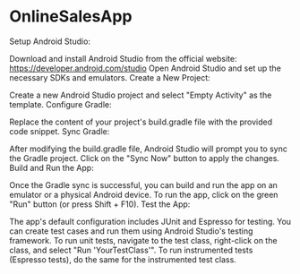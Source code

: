 # OnlineSalesApp

Setup Android Studio:

Download and install Android Studio from the official website: https://developer.android.com/studio
Open Android Studio and set up the necessary SDKs and emulators.
Create a New Project:

Create a new Android Studio project and select "Empty Activity" as the template.
Configure Gradle:

Replace the content of your project's build.gradle file with the provided code snippet.
Sync Gradle:

After modifying the build.gradle file, Android Studio will prompt you to sync the Gradle project. Click on the "Sync Now" button to apply the changes.
Build and Run the App:

Once the Gradle sync is successful, you can build and run the app on an emulator or a physical Android device. To run the app, click on the green "Run" button (or press Shift + F10).
Test the App:

The app's default configuration includes JUnit and Espresso for testing. You can create test cases and run them using Android Studio's testing framework. To run unit tests, navigate to the test class, right-click on the class, and select "Run 'YourTestClass'". To run instrumented tests (Espresso tests), do the same for the instrumented test class.
